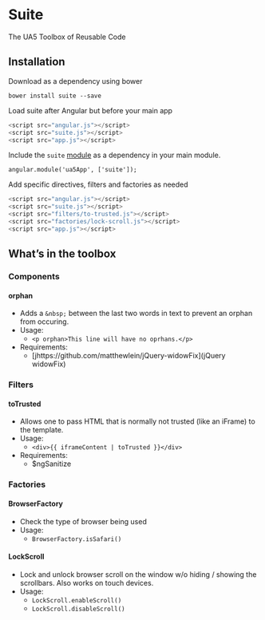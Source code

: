 # Suite
The UA5 Toolbox of Reusable Code

## Installation
Download as a dependency using bower

```
bower install suite --save
```

Load suite after Angular but before your main app

```javascript
<script src="angular.js"></script>
<script src="suite.js"></script>
<script src="app.js"></script>
```

Include the `suite` [module](https://docs.angularjs.org/guide/module) as a dependency in your main module.

```
angular.module('ua5App', ['suite']);
```

Add specific directives, filters and factories as needed 

```javascript
<script src="angular.js"></script>
<script src="suite.js"></script>
<script src="filters/to-trusted.js"></script>
<script src="factories/lock-scroll.js"></script>
<script src="app.js"></script>
```

## What’s in the toolbox

### Components

#### orphan

- Adds a `&nbsp;` between the last two words in text to prevent an orphan from occuring.
- Usage:
	- `<p orphan>This line will have no oprhans.</p>`
- Requirements: 
	- [jhttps://github.com/matthewlein/jQuery-widowFix](jQuery widowFix)

### Filters

#### toTrusted

- Allows one to pass HTML that is normally not trusted (like an iFrame) to the template.
- Usage:
	- `<div>{{ iframeContent | toTrusted }}</div>`
- Requirements:
	- $ngSanitize

### Factories

#### BrowserFactory

- Check the type of browser being used
- Usage: 
	- `BrowserFactory.isSafari()`

#### LockScroll

- Lock and unlock browser scroll on the window w/o hiding / showing the scrollbars. Also works on touch devices.
- Usage:
	- `LockScroll.enableScroll()`
	- `LockScroll.disableScroll()`

